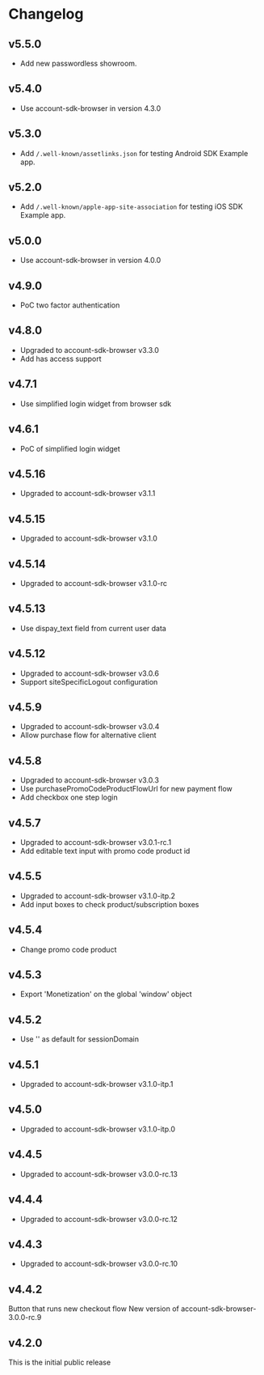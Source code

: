 # Changelog

## v5.5.0
* Add new passwordless showroom.

## v5.4.0
* Use account-sdk-browser in version 4.3.0

## v5.3.0
* Add `/.well-known/assetlinks.json` for testing Android SDK Example app.

## v5.2.0
* Add `/.well-known/apple-app-site-association` for testing iOS SDK Example app.

## v5.0.0
* Use account-sdk-browser in version 4.0.0
## v4.9.0
* PoC two factor authentication

## v4.8.0
* Upgraded to account-sdk-browser v3.3.0
* Add has access support

## v4.7.1
* Use simplified login widget from browser sdk

## v4.6.1
* PoC of simplified login widget

## v4.5.16
* Upgraded to account-sdk-browser v3.1.1

## v4.5.15
* Upgraded to account-sdk-browser v3.1.0

## v4.5.14
* Upgraded to account-sdk-browser v3.1.0-rc

## v4.5.13
* Use dispay_text field from current user data

## v4.5.12

* Upgraded to account-sdk-browser v3.0.6
* Support siteSpecificLogout configuration

## v4.5.9

* Upgraded to account-sdk-browser v3.0.4
* Allow purchase flow for alternative client

## v4.5.8

* Upgraded to account-sdk-browser v3.0.3
* Use purchasePromoCodeProductFlowUrl for new payment flow
* Add checkbox one step login

## v4.5.7

* Upgraded to account-sdk-browser v3.0.1-rc.1
* Add editable text input with promo code product id

## v4.5.5

* Upgraded to account-sdk-browser v3.1.0-itp.2
* Add input boxes to check product/subscription boxes

## v4.5.4

* Change promo code product

## v4.5.3

* Export 'Monetization' on the global 'window' object

## v4.5.2

* Use '' as default for sessionDomain

## v4.5.1

* Upgraded to account-sdk-browser v3.1.0-itp.1

## v4.5.0

* Upgraded to account-sdk-browser v3.1.0-itp.0

## v4.4.5

* Upgraded to account-sdk-browser v3.0.0-rc.13

## v4.4.4

* Upgraded to account-sdk-browser v3.0.0-rc.12

## v4.4.3

* Upgraded to account-sdk-browser v3.0.0-rc.10

## v4.4.2
Button that runs new checkout flow
New version of account-sdk-browser- 3.0.0-rc.9

## v4.2.0

This is the initial public release
